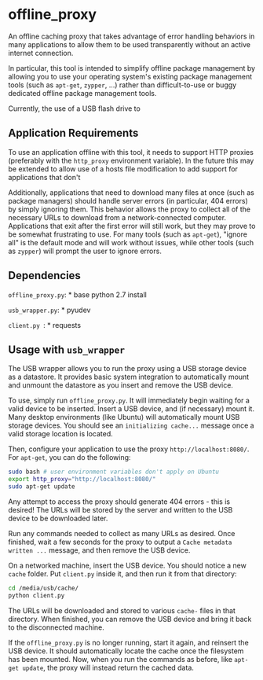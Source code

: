 offline_proxy
=============

An offline caching proxy that takes advantage of error handling behaviors in
many applications to allow them to be used transparently without an active
internet connection.

In particular, this tool is intended to simplify offline package management by
allowing you to use your operating system's existing package management tools
(such as `apt-get`, `zypper`, ...) rather than difficult-to-use or buggy
dedicated offline package management tools.

Currently, the use of a USB flash drive to 

Application Requirements
------------------------

To use an application offline with this tool, it needs to support HTTP proxies
(preferably with the `http_proxy` environment variable). In the future this may
be extended to allow use of a hosts file modification to add support for
applications that don't 

Additionally, applications that need to download many files at once (such as
package managers) should handle server errors (in particular, 404 errors) by
simply ignoring them. This behavior allows the proxy to collect all of the
necessary URLs to download from a network-connected computer. Applications that
exit after the first error will still work, but they may prove to be somewhat
frustrating to use. For many tools (such as `apt-get`), "ignore all" is the
default mode and will work without issues, while other tools (such as `zypper`)
will prompt the user to ignore errors.

Dependencies
------------

`offline_proxy.py`:
    * base python 2.7 install

`usb_wrapper.py`:
    * pyudev

`client.py `:
    * requests

Usage with `usb_wrapper`
------------------------

The USB wrapper allows you to run the proxy using a USB storage device as a
datastore. It provides basic system integration to automatically mount and
unmount the datastore as you insert and remove the USB device.

To use, simply run `offline_proxy.py`. It will immediately begin waiting for a
valid device to be inserted. Insert a USB device, and (if necessary) mount it.
Many desktop environments (like Ubuntu) will automatically mount USB storage
devices. You should see an `initializing cache...` message once a valid storage
location is located.

Then, configure your application to use the proxy `http://localhost:8080/`. For
`apt-get`, you can do the following:

```bash
sudo bash # user environment variables don't apply on Ubuntu
export http_proxy="http://localhost:8080/"
sudo apt-get update
```

Any attempt to access the proxy should generate 404 errors - this is desired!
The URLs will be stored by the server and written to the USB device to be
downloaded later.

Run any commands needed to collect as many URLs as desired. Once finished, wait
a few seconds for the proxy to output a `Cache metadata written ...` message,
and then remove the USB device.

On a networked machine, insert the USB device. You should notice a new `cache`
folder. Put `client.py` inside it, and then run it from that directory:

```bash
cd /media/usb/cache/
python client.py
```

The URLs will be downloaded and stored to various `cache-` files in that
directory. When finished, you can remove the USB device and bring it back to
the disconnected machine.

If the `offline_proxy.py` is no longer running, start it again, and reinsert
the USB device. It should automatically locate the cache once the filesystem
has been mounted. Now, when you run the commands as before, like
`apt-get update`, the proxy will instead return the cached data.
